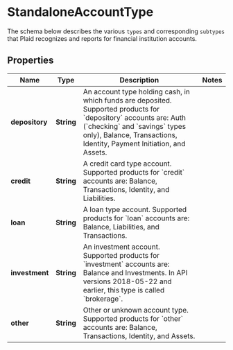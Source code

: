 

# StandaloneAccountType

The schema below describes the various `types` and corresponding `subtypes` that Plaid recognizes and reports for financial institution accounts.

## Properties

| Name | Type | Description | Notes |
|------------ | ------------- | ------------- | -------------|
|**depository** | **String** | An account type holding cash, in which funds are deposited. Supported products for &#x60;depository&#x60; accounts are: Auth (&#x60;checking&#x60; and &#x60;savings&#x60; types only), Balance, Transactions, Identity, Payment Initiation, and Assets. |  |
|**credit** | **String** | A credit card type account. Supported products for &#x60;credit&#x60; accounts are: Balance, Transactions, Identity, and Liabilities. |  |
|**loan** | **String** | A loan type account. Supported products for &#x60;loan&#x60; accounts are: Balance, Liabilities, and Transactions. |  |
|**investment** | **String** | An investment account. Supported products for &#x60;investment&#x60; accounts are: Balance and Investments. In API versions 2018-05-22 and earlier, this type is called &#x60;brokerage&#x60;. |  |
|**other** | **String** | Other or unknown account type. Supported products for &#x60;other&#x60; accounts are: Balance, Transactions, Identity, and Assets. |  |



